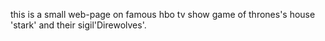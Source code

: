 this is a small web-page on famous hbo tv show game of thrones's house 'stark' and their sigil'Direwolves'.
